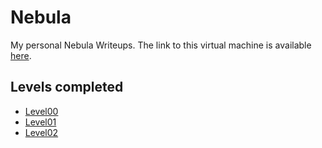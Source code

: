 # Nebula
My personal Nebula Writeups. The link to this virtual machine is available [here](https://exploit.education/nebula/).

## Levels completed
- [Level00](level00/README.md)
- [Level01](level01/README.md)
- [Level02](level02/README.md)